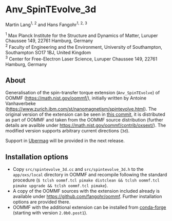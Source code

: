 # Anv_SpinTEvolve_3d
Martin Lang<sup>1, 2</sup> and Hans Fangohr<sup>1, 2, 3</sup>

<sup>1</sup> Max Planck Institute for the Structure and Dynamics of Matter, Luruper Chaussee 149, 22761 Hamburg, Germany   
<sup>2</sup> Faculty of Engineering and the Environment, University of Southampton, Southampton SO17 1BJ, United Kingdom  
<sup>3</sup> Center for Free-Electron Laser Science, Luruper Chaussee 149, 22761 Hamburg, Germany

## About

Generalisation of the spin-transfer torque extension (`Anv_SpinTEvolve`) of
OOMMF (https://math.nist.gov/oommf/), initially written by Antoine Vanhaverbeke
(https://www.zurich.ibm.com/st/nanomagnetism/spintevolve.html). The original
version of the extension can be seen in
[this commit](https://github.com/oommf-extensions/anv-spintevolve-3d/tree/75ddb5d04c40a7c7213ab2bba9cf1f4e7e0d79a8),
it is distributed as part of OOMMF and taken from the OOMMF source distribution (further details are availble under https://math.nist.gov/oommf/contrib/oxsext/).
The modified version supports arbitrary current directions (`3d`).

Support in [Ubermag](https://ubermag.github.io) will be provided in the next release.

## Installation options

- Copy `src/spintevolve_3d.cc` and `src/spintevolve_3d.h` to the `app/oxs/local` directory in OOMMF and recompile following the standard procedure (`$ tclsh oommf.tcl pimake distclean && tclsh oommf.tcl pimake upgrade && tclsh oommf.tcl pimake`).
- A copy of the OOMMF sources with the extension included already is available under https://github.com/fangohr/oommf. Further installation options are provided there.
- OOMMF with the additional extension can be installed from [conda-forge](https://anaconda.org/conda-forge/oommf) (starting with version `2.0b0.post1`).
